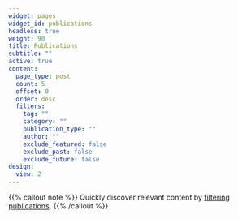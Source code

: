 ```yaml
---
widget: pages
widget_id: publications
headless: true
weight: 90
title: Publications
subtitle: ""
active: true
content:
  page_type: post
  count: 5
  offset: 0
  order: desc
  filters:
    tag: ""
    category: ""
    publication_type: ""
    author: ""
    exclude_featured: false
    exclude_past: false
    exclude_future: false
design:
  view: 2
---
```


{{% callout note %}}
Quickly discover relevant content by [filtering publications](./publication/).
{{% /callout %}}
